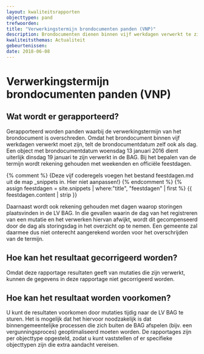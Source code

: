 ```yaml
---
layout: kwaliteitsrapporten
objecttypen: pand
trefwoorden:
title: "Verwerkingstermijn brondocumenten panden (VNP)"
description: Brondocumenten dienen binnen vijf werkdagen verwerkt te zijn. Deze rapportage toont panden waarbij de verwerkingstermijn van het brondocument is overschreden.
kwaliteitsthemas: Actualiteit
gebeurtenissen:
date: 2018-06-08
---
```


# Verwerkingstermijn brondocumenten panden (VNP)

## Wat wordt er gerapporteerd?

Gerapporteerd worden panden waarbij de verwerkingstermijn van het brondocument is overschreden. Omdat het brondocument binnen vijf werkdagen verwerkt moet zijn, telt de brondocumentdatum zelf ook als dag. Een object met brondocumentdatum woensdag 13 januari 2016 dient uiterlijk dinsdag 19 januari te zijn verwerkt in de BAG. Bij het bepalen van de termijn wordt rekening gehouden met weekenden en officiële feestdagen.

{% comment %}
{Deze vijf coderegels voegen het bestand feestdagen.md uit de map _snippets in. Hier niet aanpassen!}
{% endcomment %}
{% assign feestdagen = site.snippets | where:"title", "feestdagen" | first %}
{{ feestdagen.content | strip }}

Daarnaast wordt ook rekening gehouden met dagen waarop storingen plaatsvinden in de LV BAG. In die gevallen waarin de dag van het registreren van een mutatie en het verwerken hiervan afwijkt, wordt dit gecompenseerd door de dag als storingsdag in het overzicht op te nemen. Een gemeente zal daarmee dus niet onterecht aangerekend worden voor het overschrijden van de termijn.

## Hoe kan het resultaat gecorrigeerd worden?

Omdat deze rapportage resultaten geeft van mutaties die zijn verwerkt, kunnen de gegevens in deze rapportage niet gecorrigeerd worden.

## Hoe kan het resultaat worden voorkomen?

U kunt de resultaten voorkomen door mutaties tijdig naar de LV BAG te sturen. Het is mogelijk dat het hiervoor noodzakelijk is dat binnengemeentelijke processen die zich buiten de BAG afspelen (bijv. een vergunningsproces) geoptimaliseerd moeten worden. De rapportages zijn per objecttype opgesteld, zodat u kunt vaststellen of er specifieke objecttypen zijn die extra aandacht vereisen.
